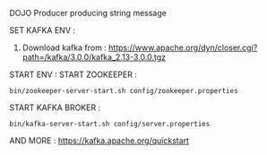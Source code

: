 DOJO Producer 
producing string message


SET KAFKA ENV : 
1. Download kafka from : https://www.apache.org/dyn/closer.cgi?path=/kafka/3.0.0/kafka_2.13-3.0.0.tgz

START ENV : 
START ZOOKEEPER : 

    bin/zookeeper-server-start.sh config/zookeeper.properties
    
START KAFKA BROKER :


    bin/kafka-server-start.sh config/server.properties
    
    
AND MORE :
  https://kafka.apache.org/quickstart
    
